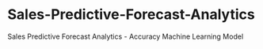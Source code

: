 # Sales-Predictive-Forecast-Analytics
Sales Predictive Forecast Analytics - Accuracy Machine Learning Model
